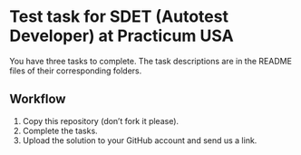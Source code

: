 # Test task for SDET (Autotest Developer) at Practicum USA

You have three tasks to complete. The task descriptions are in the README files of their corresponding folders.

## Workflow

1. Copy this repository (don’t fork it please).
2. Complete the tasks.
3. Upload the solution to your GitHub account and send us a link.
